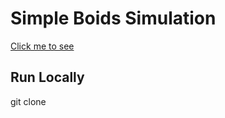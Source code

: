 # Simple Boids Simulation
[Click me to see](https://ossielin.github.io/boids/)

## Run Locally
git clone 
